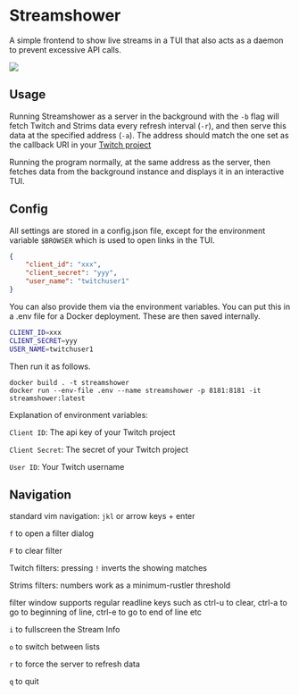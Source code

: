 # Streamshower

A simple frontend to show live streams in a TUI that also acts as a daemon to
prevent excessive API calls.

![](demo.gif)

## Usage
Running Streamshower as a server in the background with the `-b` flag will fetch
Twitch and Strims data every refresh interval (`-r`), and then serve this data
at the specified address (`-a`). The address should match the one set as the
callback URI in your [Twitch project](https://dev.twitch.tv)

Running the program normally, at the same address as the server, then fetches
data from the background instance and displays it in an interactive TUI.


## Config
All settings are stored in a config.json file, except for the environment
variable `$BROWSER` which is used to open links in the TUI.

```json
{
    "client_id": "xxx",
    "client_secret": "yyy",
    "user_name": "twitchuser1"
}
```

You can also provide them via the environment variables. You can put this in
a .env file for a Docker deployment. These are then saved internally.

```sh
CLIENT_ID=xxx
CLIENT_SECRET=yyy
USER_NAME=twitchuser1
```

Then run it as follows.

```console
docker build . -t streamshower
docker run --env-file .env --name streamshower -p 8181:8181 -it streamshower:latest
```

Explanation of environment variables:

`Client ID`: The api key of your Twitch project

`Client Secret`: The secret of your Twitch project

`User ID`: Your Twitch username


## Navigation
standard vim navigation: `jkl` or arrow keys + enter

`f` to open a filter dialog

`F` to clear filter

Twitch filters: pressing `!` inverts the showing matches

Strims filters: numbers work as a minimum-rustler threshold

filter window supports regular readline keys such as ctrl-u to clear, ctrl-a to
go to beginning of line, ctrl-e to go to end of line etc

`i` to fullscreen the Stream Info

`o` to switch between lists

`r` to force the server to refresh data

`q` to quit
